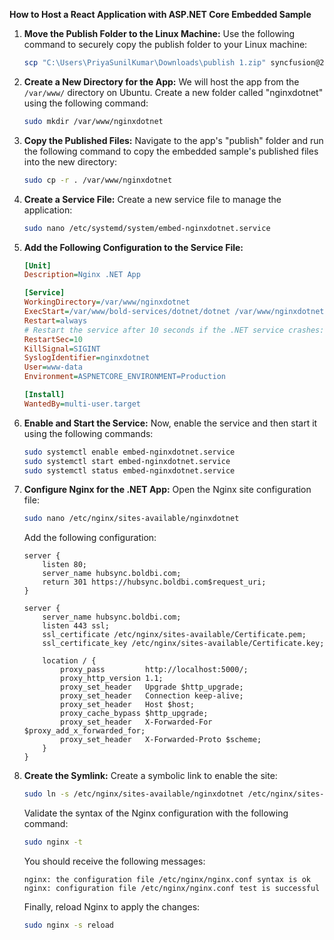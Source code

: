 **How to Host a React Application with ASP.NET Core Embedded Sample**

1. **Move the Publish Folder to the Linux Machine:**
   Use the following command to securely copy the publish folder to your Linux machine:
   ```bash
   scp "C:\Users\PriyaSunilKumar\Downloads\publish 1.zip" syncfusion@20.3.131.204:/home/syncfusion
   ```

2. **Create a New Directory for the App:**
   We will host the app from the `/var/www/` directory on Ubuntu. Create a new folder called "nginxdotnet" using the following command:
   ```bash
   sudo mkdir /var/www/nginxdotnet
   ```

3. **Copy the Published Files:**
   Navigate to the app's "publish" folder and run the following command to copy the embedded sample's published files into the new directory:
   ```bash
   sudo cp -r . /var/www/nginxdotnet
   ```

4. **Create a Service File:**
   Create a new service file to manage the application:
   ```bash
   sudo nano /etc/systemd/system/embed-nginxdotnet.service
   ```

5. **Add the Following Configuration to the Service File:**
   ```ini
   [Unit]
   Description=Nginx .NET App

   [Service]
   WorkingDirectory=/var/www/nginxdotnet
   ExecStart=/var/www/bold-services/dotnet/dotnet /var/www/nginxdotnet/BoldBI.Embed.Sample.dll --urls=http://localhost:5000
   Restart=always
   # Restart the service after 10 seconds if the .NET service crashes:
   RestartSec=10
   KillSignal=SIGINT
   SyslogIdentifier=nginxdotnet
   User=www-data
   Environment=ASPNETCORE_ENVIRONMENT=Production

   [Install]
   WantedBy=multi-user.target
   ```

6. **Enable and Start the Service:**
   Now, enable the service and then start it using the following commands:
   ```bash
   sudo systemctl enable embed-nginxdotnet.service
   sudo systemctl start embed-nginxdotnet.service
   sudo systemctl status embed-nginxdotnet.service
   ```

7. **Configure Nginx for the .NET App:**
   Open the Nginx site configuration file:
   ```bash
   sudo nano /etc/nginx/sites-available/nginxdotnet
   ```

   Add the following configuration:
   ```nginx
   server {
       listen 80;
       server_name hubsync.boldbi.com;
       return 301 https://hubsync.boldbi.com$request_uri;
   }

   server {
       server_name hubsync.boldbi.com;
       listen 443 ssl;
       ssl_certificate /etc/nginx/sites-available/Certificate.pem;
       ssl_certificate_key /etc/nginx/sites-available/Certificate.key;

       location / {
           proxy_pass         http://localhost:5000/;
           proxy_http_version 1.1;
           proxy_set_header   Upgrade $http_upgrade;
           proxy_set_header   Connection keep-alive;
           proxy_set_header   Host $host;
           proxy_cache_bypass $http_upgrade;
           proxy_set_header   X-Forwarded-For $proxy_add_x_forwarded_for;
           proxy_set_header   X-Forwarded-Proto $scheme;
       }
   }
   ```

8. **Create the Symlink:**
   Create a symbolic link to enable the site:
   ```bash
   sudo ln -s /etc/nginx/sites-available/nginxdotnet /etc/nginx/sites-enabled/nginxdotnet
   ```

   Validate the syntax of the Nginx configuration with the following command:
   ```bash
   sudo nginx -t
   ```

   You should receive the following messages:
   ```
   nginx: the configuration file /etc/nginx/nginx.conf syntax is ok
   nginx: configuration file /etc/nginx/nginx.conf test is successful
   ```

   Finally, reload Nginx to apply the changes:
   ```bash
   sudo nginx -s reload
   ```
